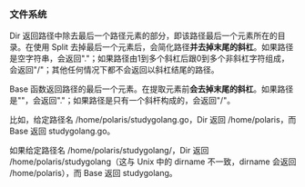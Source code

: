 ### 文件系统

Dir 返回路径中除去最后一个路径元素的部分，即该路径最后一个元素所在的目录。在使用 Split 去掉最后一个元素后，会简化路径**并去掉末尾的斜杠**。如果路径是空字符串，会返回"."；如果路径由1到多个斜杠后跟0到多个非斜杠字符组成，会返回"/"；其他任何情况下都不会返回以斜杠结尾的路径。

Base 函数返回路径的最后一个元素。在提取元素前**会去掉末尾的斜杠**。如果路径是""，会返回"."；如果路径是只有一个斜杆构成的，会返回"/"。

比如，给定路径名 /home/polaris/studygolang.go，Dir 返回 /home/polaris，而 Base 返回 studygolang.go。

如果给定路径名 /home/polaris/studygolang/，Dir 返回 /home/polaris/studygolang（这与 Unix 中的 dirname 不一致，dirname 会返回 /home/polaris），而 Base 返回 studygolang。